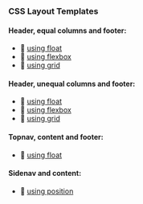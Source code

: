 ### CSS Layout Templates

#### Header, equal columns and footer:
- 🔗 [using float](https://github.com/Jeehay28/HTML-CSS-Source-Code/blob/main/CSS-Layout-Template-1.html)
- 🔗 [using flexbox](https://github.com/Jeehay28/HTML-CSS-Source-Code/blob/main/CSS-Layout-Template-2.html)
- 🔗 [using grid](https://github.com/Jeehay28/HTML-CSS-Source-Code/blob/main/CSS-Layout-Template-3.html)

#### Header, unequal columns and footer:
- 🔗 [using float](https://github.com/Jeehay28/HTML-CSS-Source-Code/blob/main/CSS-Layout-Template-4.html)
- 🔗 [using flexbox](https://github.com/Jeehay28/HTML-CSS-Source-Code/blob/main/CSS-Layout-Template-6.html)
- 🔗 [using grid](https://github.com/Jeehay28/HTML-CSS-Source-Code/blob/main/CSS-Layout-Template-7.html)

#### Topnav, content and footer:
- 🔗 [using float](https://github.com/Jeehay28/HTML-CSS-Source-Code/blob/main/CSS-Layout-Template-8.html)

#### Sidenav and content:
- 🔗 [using position](https://github.com/Jeehay28/HTML-CSS-Source-Code/blob/main/CSS-Layout-Template-9.html)

